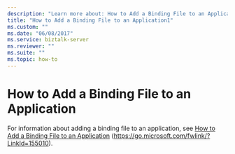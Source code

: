 ```yaml
---
description: "Learn more about: How to Add a Binding File to an Application"
title: "How to Add a Binding File to an Application1"
ms.custom: ""
ms.date: "06/08/2017"
ms.service: biztalk-server
ms.reviewer: ""
ms.suite: ""
ms.topic: how-to
---
```

# How to Add a Binding File to an Application
For information about adding a binding file to an application, see [How to Add a Binding File to an Application](../core/how-to-add-a-binding-file-to-an-application2.md) (https://go.microsoft.com/fwlink/?LinkId=155010).
